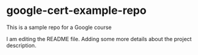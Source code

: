 # google-cert-example-repo
This is a sample repo for a Google course

I am editing the README file. Adding some more details about the project description.

